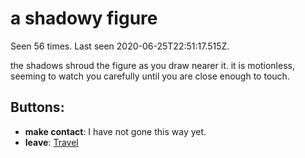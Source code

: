 # a shadowy figure

Seen 56 times. Last seen 2020-06-25T22:51:17.515Z.

the shadows shroud the figure as you draw nearer it. it is motionless, seeming to watch you carefully until you are close enough to touch.

## Buttons:

- **make contact**: I have not gone this way yet.
- **leave**: [Travel](Travel-travel.md)